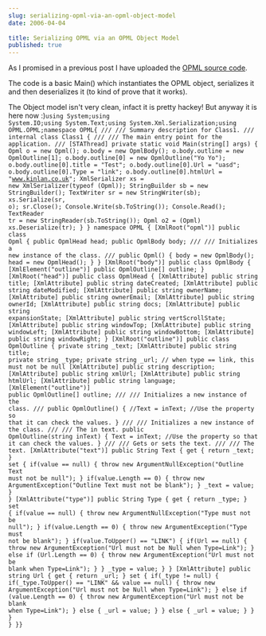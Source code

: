 ```yaml
---
slug: serializing-opml-via-an-opml-object-model
date: 2006-04-04
 
title: Serializing OPML via an OPML Object Model
published: true
---
```

As I promised in a previous post I have uploaded the <a href="http://www.kinlan.co.uk/sample_sources/Opml.cs">OPML source code</a>.<p />The code is a basic Main() which instantiates the OPML object, serializes it and then deserializes it (to kind of prove that it works).<p />The Object model isn't very clean, infact it is pretty hackey!  But anyway it is here now :)<code>using System;using System.IO;using System.Text;using System.Xml.Serialization;using OPML.OPML;namespace OPML{ ///  /// Summary description for Class1. ///  internal class Class1 {  ///   /// The main entry point for the application.  ///   [STAThread]  private static void Main(string[] args)  {   Opml o = new Opml();   o.body = new OpmlBody();   o.body.outline = new OpmlOutline[1];   o.body.outline[0] = new OpmlOutline("Yo Yo");   o.body.outline[0].title = "Test";   o.body.outline[0].Url = "uasd";   o.body.outline[0].Type = "link";   o.body.outline[0].htmlUrl = "www.kinlan.co.uk";   XmlSerializer xs = new XmlSerializer(typeof (Opml));   StringBuilder sb = new StringBuilder();      TextWriter sr = new StringWriter(sb);   xs.Serialize(sr, o);   sr.Close();   Console.Write(sb.ToString());   Console.Read();      TextReader tr = new StringReader(sb.ToString());      Opml o2 = (Opml) xs.Deserialize(tr);     } } namespace OPML {  [XmlRoot("opml")]  public class Opml  {   public OpmlHead head;   public OpmlBody body;      ///    /// Initializes a new instance of the  class.   ///    public Opml()   {    body = new OpmlBody();    head = new OpmlHead();   }  }  [XmlRoot("body")]  public class OpmlBody  {   [XmlElement("outline")] public OpmlOutline[] outline;  }  [XmlRoot("head")]  public class OpmlHead  {   [XmlAttribute] public string title;   [XmlAttribute] public string dateCreated;   [XmlAttribute] public string dateModified;   [XmlAttribute] public string ownerName;   [XmlAttribute] public string ownerEmail;   [XmlAttribute] public string ownerId;   [XmlAttribute] public string docs;   [XmlAttribute] public string expansionState;   [XmlAttribute] public string vertScrollState;   [XmlAttribute] public string windowTop;   [XmlAttribute] public string windowLeft;   [XmlAttribute] public string windowBottom;   [XmlAttribute] public string windowRight;  }  [XmlRoot("outline")]  public class OpmlOutline  {   private string _text;   [XmlAttribute] public string title;   private string _type;   private string _url; // when type == link, this must not be null   [XmlAttribute] public string description;   [XmlAttribute] public string xmlUrl;   [XmlAttribute] public string htmlUrl;   [XmlAttribute] public string language;   [XmlElement("outline")] public OpmlOutline[] outline;   ///    /// Initializes a new instance of the  class.   ///    public OpmlOutline()   {    //Text = inText; //Use the property so that it can check the values.   }      ///    /// Initializes a new instance of the  class.   ///    /// <param name="inText" />The in text.   public OpmlOutline(string inText)   {    Text = inText; //Use the property so that it can check the values.   }   ///    /// Gets or sets the text.   ///    /// The text.   [XmlAttribute("text")]   public String Text   {    get { return _text; }    set    {     if(value == null)     {      throw new ArgumentNullException("Outline Text must not be null");     }          if(value.Length == 0)     {      throw new ArgumentException("Outline Text must not be blank");     }          _text = value;    }   }      [XmlAttribute("type")]   public String Type   {    get { return _type; }    set    {     if(value == null)     {      throw new ArgumentNullException("Type must not be null");     }          if(value.Length == 0)     {      throw new ArgumentException("Type must not be blank");     }          if(value.ToUpper() == "LINK")     {      if(Url == null)      {       throw new ArgumentException("Url must not be Null when Type=Link");      }      else if (Url.Length == 0)      {       throw new ArgumentException("Url must not be blank when Type=Link");      }     }     _type = value;    }   }   [XmlAttribute]   public string Url   {    get { return _url; }    set    {     if(_type != null)     {      if(_type.ToUpper() == "LINK" &amp;&amp; value == null)      {       throw new ArgumentException("Url must not be Null when Type=Link");      }      else if (value.Length == 0)      {       throw new ArgumentException("Url must not be blank when Type=Link");      }      else      {       _url = value;      }     }     else     {      _url = value;     }    }   }  } }}</code>

